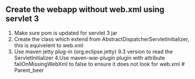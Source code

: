 ## Create the webapp without web.xml using servlet 3
1. Make sure pom is updated for servlet 3 jar
2. Create the class which extend from AbstractDispatcherServletInitializer, this is equivelent to web.xml
3. Use maven jetty plug-in (org.eclipse.jetty) 9.3 version to read the ServletInitializer
4.Use maven-war-plugin plugin with attribute failOnMissingWebXml to false to ensure it does not look for web.xml # Parent_beer
